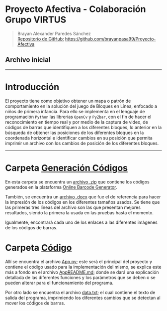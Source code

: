 # Proyecto Afectiva - Colaboración Grupo VIRTUS
> Brayan Alexander Paredes Sánchez  
> [Repositorio de GitHub:](https://github.com/brayanpasa99/Proyecto-Afectiva "Repositorio GitHub") https://github.com/brayanpasa99/Proyecto-Afectiva

## Archivo inicial

---

# Introducción

El proyecto tiene como objetivo obtener un mapa o patrón de comportamiento en la solución del juego de Bloques en Línea, enfocado a niños de primera infancia. Para ello se implementa en el lenguaje de programación `Python` las librerías `OpenCv` y `PyZbar`, con el fin de hacer el reconocimiento en tiempo real y por medio de la captura de video, de códigos de barras que identifiquen a los diferentes bloques, lo anterior en la búsqueda de obtener las posiciones de los diferentes bloques en la coordenada horizontal e identificar cambios en su posición que permita imprimir un archivo con los cambios de posición de los diferentes bloques.

---

# Carpeta [Generación Códigos](https://github.com/brayanpasa99/Proyecto-Afectiva/tree/main/Generacion_codigos)

En esta carpeta se encuentra un [archivo .zip](https://github.com/brayanpasa99/Proyecto-Afectiva/blob/main/Generacion_codigos/barcodes.zip) que contiene los códigos generados en la plataforma [Online Barcode Generator](https://barcode.tec-it.com/es).

También, se encuentra un [archivo .docx](https://github.com/brayanpasa99/Proyecto-Afectiva/blob/main/Generacion_codigos/Codigos1a10.docx) que fue el de referencia para hacer la impresión de los códigos en los diferentes tamaños usados. Se tiene que las primeras tres líneas del archivo son las que presentan mejores resultados, siendo la primera la usada en las pruebas hasta el momento.

Igualmente, encontrará cada uno de los enlaces a las diferentes imágenes de los códigos de barras.

# Carpeta [Código](https://github.com/brayanpasa99/Proyecto-Afectiva/tree/main/Codigo)

Allí se encuentra el archivo [App.py](https://github.com/brayanpasa99/Proyecto-Afectiva/blob/main/App.py); este será el principal del proyecto y contiene el código usado para la implementación del mismo, se explica este más a fondo en el archivo [AppREADME.md](https://github.com/brayanpasa99/Proyecto-Afectiva/blob/main/AppREADME.md); donde se dará una explicación detallada de las diferentes funciones y los parámetros que se deben o se pueden alterar para el funcionamiento del programa.

Por otro lado se encuentra el archivo [data.txt](https://github.com/brayanpasa99/Proyecto-Afectiva/blob/main/data.txt); el cual contiene el texto de salida del programa, imprimiendo los diferentes cambios que se detectan al mover los códigos de barras.





